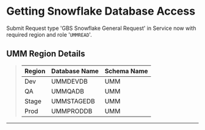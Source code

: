 # Getting Snowflake Database Access

Submit Request type 'GBS Snowflake General Request' in Service now with required region and role '`UMMREAD`'.

## UMM Region Details

> | Region | Database  Name | Schema Name |
> | -------- | ------- | ------- |
> | Dev | UMMDEVDB | UMM |
> | QA | UMMQADB  | UMM |
> | Stage | UMMSTAGEDB | UMM |
> | Prod | UMMPRODDB | UMM |

---
